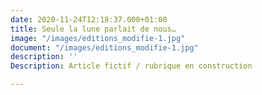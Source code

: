 ```yaml
---
date: 2020-11-24T12:18:37.000+01:00
title: Seule la lune parlait de nous…
image: "/images/editions_modifie-1.jpg"
document: "/images/editions_modifie-1.jpg"
description: ''
Description: Article fictif / rubrique en construction

---
```

